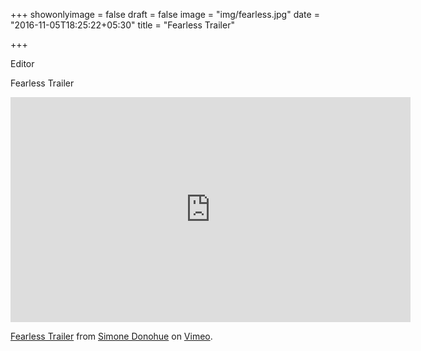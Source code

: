 +++
showonlyimage = false
draft = false
image = "img/fearless.jpg"
date = "2016-11-05T18:25:22+05:30"
title = "Fearless Trailer"

+++

Editor
<!--more-->

Fearless Trailer 

<iframe src="https://player.vimeo.com/video/200925517" width="640" height="360" frameborder="0" webkitallowfullscreen mozallowfullscreen allowfullscreen></iframe>
<p><a href="https://vimeo.com/200925517">Fearless Trailer</a> from <a href="https://vimeo.com/user16976500">Simone Donohue</a> on <a href="https://vimeo.com">Vimeo</a>.</p>